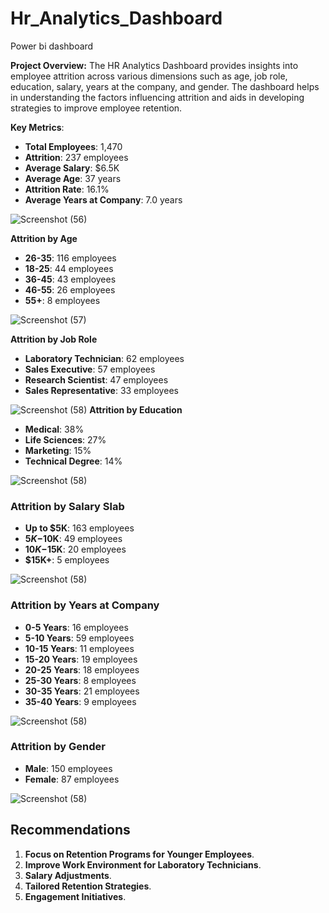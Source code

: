 # Hr_Analytics_Dashboard
Power bi dashboard

**Project Overview:**
The HR Analytics Dashboard provides insights into employee attrition across various dimensions such as age, job role, education, salary, years at the company, and gender. The dashboard helps in understanding the factors influencing attrition and aids in developing strategies to improve employee retention.

**Key Metrics**:
- **Total Employees**: 1,470
- **Attrition**: 237 employees
- **Average Salary**: $6.5K
- **Average Age**: 37 years
- **Attrition Rate**: 16.1%
- **Average Years at Company**: 7.0 years


![Screenshot (56)](https://github.com/VolleyDataAnalytics/Hr_Analytics_Dashboard/assets/120261965/9582c86f-e44a-4aa5-8ac2-d6cccfc772b8)

**Attrition by Age**
- **26-35**: 116 employees
- **18-25**: 44 employees
- **36-45**: 43 employees
- **46-55**: 26 employees
- **55+**: 8 employees

  

![Screenshot (57)](https://github.com/VolleyDataAnalytics/Hr_Analytics_Dashboard/assets/120261965/99af659c-c9d4-4294-95a5-d45a2b158b9e)

 **Attrition by Job Role**
- **Laboratory Technician**: 62 employees
- **Sales Executive**: 57 employees
- **Research Scientist**: 47 employees
- **Sales Representative**: 33 employees


![Screenshot (58)](https://github.com/VolleyDataAnalytics/Hr_Analytics_Dashboard/assets/120261965/ae210e64-75fd-4572-95e0-9247ada4f161)
**Attrition by Education**
- **Medical**: 38%
- **Life Sciences**: 27%
- **Marketing**: 15%
- **Technical Degree**: 14%

  
![Screenshot (58)](https://github.com/VolleyDataAnalytics/Hr_Analytics_Dashboard/assets/120261965/8b42e868-bc6c-4fc6-ba8c-37d5a5c5315a)

### Attrition by Salary Slab

- **Up to $5K**: 163 employees
- **$5K-$10K**: 49 employees
- **$10K-$15K**: 20 employees
- **$15K+**: 5 employees



![Screenshot (58)](https://github.com/VolleyDataAnalytics/Hr_Analytics_Dashboard/assets/120261965/93d713ad-a07d-4057-82e0-f8384ee7ac09)

### Attrition by Years at Company

- **0-5 Years**: 16 employees
- **5-10 Years**: 59 employees
- **10-15 Years**: 11 employees
- **15-20 Years**: 19 employees
- **20-25 Years**: 18 employees
- **25-30 Years**: 8 employees
- **30-35 Years**: 21 employees
- **35-40 Years**: 9 employees


![Screenshot (58)](https://github.com/VolleyDataAnalytics/Hr_Analytics_Dashboard/assets/120261965/e08475fc-3a2a-4d96-b8f4-5f6ddc6d5135)
### Attrition by Gender

- **Male**: 150 employees
- **Female**: 87 employees



![Screenshot (58)](https://github.com/VolleyDataAnalytics/Hr_Analytics_Dashboard/assets/120261965/dc210a26-ad0a-457c-8c76-af90b5f1aede)

## Recommendations

1. **Focus on Retention Programs for Younger Employees**.
2. **Improve Work Environment for Laboratory Technicians**.
3. **Salary Adjustments**.
4. **Tailored Retention Strategies**.
5. **Engagement Initiatives**.


